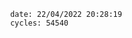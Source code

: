 

                date: 22/04/2022 20:28:19
                cycles: 54540

                         